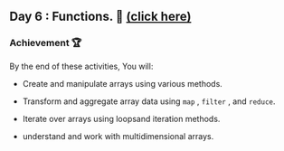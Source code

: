 ## Day 6 : Functions. 🚀 [(click here)](Day6.js)

### Achievement 🏆

By the end of these activities, You will:

- Create and manipulate arrays using various methods.

- Transform and aggregate array data using `map` , `filter` , and `reduce`.

- Iterate over arrays using loopsand iteration methods.

- understand and work with multidimensional arrays.
